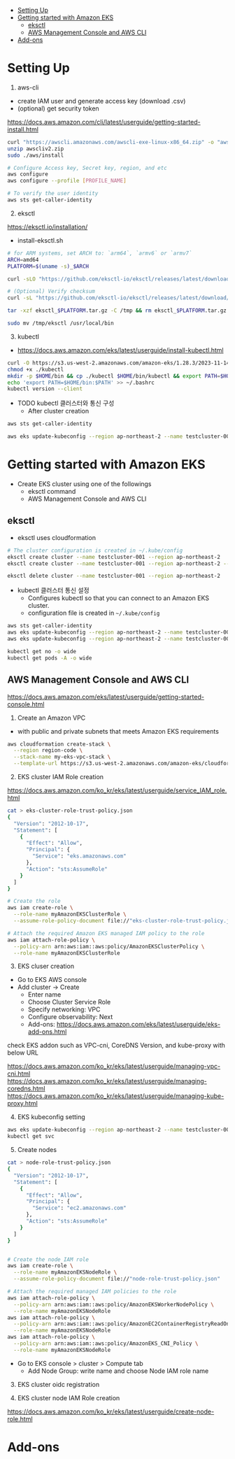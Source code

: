 
- [Setting Up](#setting-up)
- [Getting started with Amazon EKS](#Getting-started-with-Amazon-EKS)
  - [eksctl](#eksctl)
  - [AWS Management Console and AWS CLI](#AWS-Management-Console-and-AWS-CLI)
- [Add-ons](#add-ons)


# Setting Up

1. aws-cli
  - create IAM user and generate access key (download .csv)
  - (optional) get security token

https://docs.aws.amazon.com/cli/latest/userguide/getting-started-install.html

```sh
curl "https://awscli.amazonaws.com/awscli-exe-linux-x86_64.zip" -o "awscliv2.zip"
unzip awscliv2.zip
sudo ./aws/install

# Configure Access key, Secret key, region, and etc
aws configure
aws configure --profile [PROFILE_NAME]

# To verify the user identity
aws sts get-caller-identity
```

2. eksctl

https://eksctl.io/installation/

- install-eksctl.sh

```sh
# for ARM systems, set ARCH to: `arm64`, `armv6` or `armv7`
ARCH=amd64
PLATFORM=$(uname -s)_$ARCH

curl -sLO "https://github.com/eksctl-io/eksctl/releases/latest/download/eksctl_$PLATFORM.tar.gz"

# (Optional) Verify checksum
curl -sL "https://github.com/eksctl-io/eksctl/releases/latest/download/eksctl_checksums.txt" | grep $PLATFORM | sha256sum --check

tar -xzf eksctl_$PLATFORM.tar.gz -C /tmp && rm eksctl_$PLATFORM.tar.gz

sudo mv /tmp/eksctl /usr/local/bin
```

3. kubectl


- https://docs.aws.amazon.com/eks/latest/userguide/install-kubectl.html

```sh
curl -O https://s3.us-west-2.amazonaws.com/amazon-eks/1.28.3/2023-11-14/bin/linux/amd64/kubectl
chmod +x ./kubectl
mkdir -p $HOME/bin && cp ./kubectl $HOME/bin/kubectl && export PATH=$HOME/bin:$PATH
echo 'export PATH=$HOME/bin:$PATH' >> ~/.bashrc
kubectl version --client
```

- TODO kubectl 클러스터와 통신 구성
  - After cluster creation

```sh
aws sts get-caller-identity

aws eks update-kubeconfig --region ap-northeast-2 --name testcluster-001
```



# Getting started with Amazon EKS

- Create EKS cluster using one of the followings
  - eksctl command
  - AWS Management Console and AWS CLI

## eksctl

- eksctl uses cloudformation

```sh
# The cluster configuration is created in ~/.kube/config
eksctl create cluster --name testcluster-001 --region ap-northeast-2
eksctl create cluster --name testcluster-001 --region ap-northeast-2 --profile teraform

eksctl delete cluster --name testcluster-001 --region ap-northeast-2
```

- kubectl 클러스터 통신 설정
  - Configures kubectl so that you can connect to an Amazon EKS cluster.
  - configuration file is created in `~/.kube/config`

```sh
aws sts get-caller-identity
aws eks update-kubeconfig --region ap-northeast-2 --name testcluster-001
aws eks update-kubeconfig --region ap-northeast-2 --name testcluster-001 --profile kams

kubectl get no -o wide
kubectl get pods -A -o wide
```


## AWS Management Console and AWS CLI

https://docs.aws.amazon.com/eks/latest/userguide/getting-started-console.html

1. Create an Amazon VPC
  - with public and private subnets that meets Amazon EKS requirements

```sh
aws cloudformation create-stack \
  --region region-code \
  --stack-name my-eks-vpc-stack \
  --template-url https://s3.us-west-2.amazonaws.com/amazon-eks/cloudformation/2020-10-29/amazon-eks-vpc-private-subnets.yaml
```

2. EKS cluster IAM Role creation

https://docs.aws.amazon.com/ko_kr/eks/latest/userguide/service_IAM_role.html

```sh
cat > eks-cluster-role-trust-policy.json
{
  "Version": "2012-10-17",
  "Statement": [
    {
      "Effect": "Allow",
      "Principal": {
        "Service": "eks.amazonaws.com"
      },
      "Action": "sts:AssumeRole"
    }
  ]
}

# Create the role
aws iam create-role \
  --role-name myAmazonEKSClusterRole \
  --assume-role-policy-document file://"eks-cluster-role-trust-policy.json"

# Attach the required Amazon EKS managed IAM policy to the role
aws iam attach-role-policy \
  --policy-arn arn:aws:iam::aws:policy/AmazonEKSClusterPolicy \
  --role-name myAmazonEKSClusterRole
```

3. EKS cluser creation
  - Go to EKS AWS console
  - Add cluster -> Create
    - Enter name
    - Choose Cluster Service Role
    - Specify networking: VPC
    - Configure observability: Next
    - Add-ons: https://docs.aws.amazon.com/eks/latest/userguide/eks-add-ons.html


check EKS addon such as VPC-cni, CoreDNS Version, and kube-proxy with below URL

https://docs.aws.amazon.com/ko_kr/eks/latest/userguide/managing-vpc-cni.html
https://docs.aws.amazon.com/ko_kr/eks/latest/userguide/managing-coredns.html
https://docs.aws.amazon.com/ko_kr/eks/latest/userguide/managing-kube-proxy.html

4. EKS kubeconfig setting

```sh
aws eks update-kubeconfig --region ap-northeast-2 --name testcluster-001
kubectl get svc
```

5. Create nodes

```sh
cat > node-role-trust-policy.json
{
  "Version": "2012-10-17",
  "Statement": [
    {
      "Effect": "Allow",
      "Principal": {
        "Service": "ec2.amazonaws.com"
      },
      "Action": "sts:AssumeRole"
    }
  ]
}


# Create the node IAM role
aws iam create-role \
  --role-name myAmazonEKSNodeRole \
  --assume-role-policy-document file://"node-role-trust-policy.json"

# Attach the required managed IAM policies to the role
aws iam attach-role-policy \
  --policy-arn arn:aws:iam::aws:policy/AmazonEKSWorkerNodePolicy \
  --role-name myAmazonEKSNodeRole
aws iam attach-role-policy \
  --policy-arn arn:aws:iam::aws:policy/AmazonEC2ContainerRegistryReadOnly \
  --role-name myAmazonEKSNodeRole
aws iam attach-role-policy \
  --policy-arn arn:aws:iam::aws:policy/AmazonEKS_CNI_Policy \
  --role-name myAmazonEKSNodeRole
```

- Go to EKS console > cluster > Compute tab
  - Add Node Group: write name and choose Node IAM role name

3. EKS cluster oidc registration

4. EKS cluster node IAM Role creation

https://docs.aws.amazon.com/ko_kr/eks/latest/userguide/create-node-role.html


# Add-ons





